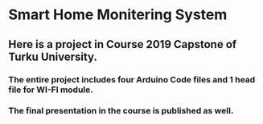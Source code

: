 # Smart Home Monitering System
## Here is a project in Course 2019 Capstone of Turku University.
### The entire project includes four Arduino Code files and 1 head file for WI-FI module.
### The final presentation in the course is published as well.
